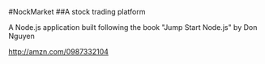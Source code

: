 #NockMarket
##A stock trading platform

A Node.js application built following the book "Jump Start Node.js" by Don Nguyen

http://amzn.com/0987332104